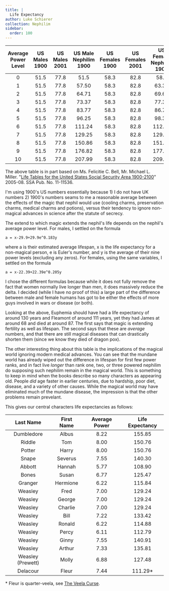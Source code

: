 ```yaml
---
title: |
  Life Expectancy
author: Luke Schierer
collection: Nephilim
sidebar:
  order: 100
---
```


| Average Power Level | US Males 1900 | US Males 2001 | US Male Nephilim 1900 | US Females 1900 | US Females 2001 | US Female Nephilim 1900 |
| :-----------------: | :-----------: | :-----------: | :-------------------: | :-------------: | :-------------: | :---------------------: |
|          0          |     51.5      |     77.8      |         51.5          |      58.3       |      82.8       |          58.3           |
|          1          |     51.5      |     77.8      |         57.50         |      58.3       |      82.8       |          63.39          |
|          2          |     51.5      |     77.8      |         64.71         |      58.3       |      82.8       |          69.65          |
|          3          |     51.5      |     77.8      |         73.37         |      58.3       |      82.8       |          77.32          |
|          4          |     51.5      |     77.8      |         83.77         |      58.3       |      82.8       |          86.75          |
|          5          |     51.5      |     77.8      |         96.25         |      58.3       |      82.8       |          98.31          |
|          6          |     51.5      |     77.8      |        111.24         |      58.3       |      82.8       |         112.51          |
|          7          |     51.5      |     77.8      |        129.25         |      58.3       |      82.8       |         129.94          |
|          8          |     51.5      |     77.8      |        150.86         |      58.3       |      82.8       |         151.33          |
|          9          |     51.5      |     77.8      |        176.82         |      58.3       |      82.8       |         177.60          |
|         10          |     51.5      |     77.8      |        207.99         |      58.3       |      82.8       |         209.83          |

The above table is in part based on Ms. Felicitie C. Bell, Mr. Michael L. Miller. "[Life Tables for the United States Social Security Area 1900-2100]" 2005-08. SSA Pub. No. 11-11536.

I'm using 1900's US numbers essentially because 1) I do not have UK numbers 2)
1900's numbers seams to me a reasonable average between the effects of the magic
that nephil would use (cooling charms, preservation charms, medical charms and
potions), versus their tendency to ignore non-magical advances in science after
the statute of secrecy.

The extend to which magic extends the nephil's life depends on the nephil's
average power level. For males, I settled on the formula

```
a = x-29.9+29.9e^0.183y
```

where a is their estimated average lifespan, x is the life expectancy for a
non-magical person, e is Euler's number, and y is the average of their nine
power levels (excluding any zeros). For females, using the same variables,
I settled on the formula

```
a = x-22.39+22.39e^0.205y
```

I chose the different formulas because while it does not fully remove the fact
that women normally live longer than men, it does massively reduce the delta.
I decided (while I have no proof of this) a large part of the difference between
male and female humans has got to be either the effects of more guys involved
in wars or disease (or both).

Looking at the above, Euphemia should have had a life expectancy of around 130
years and Fleamont of around 111 years, yet they had James at around 68 and died
at around 87. The first says that magic is extending fertility as well as
lifespan. The second says that these are _average_ numbers, and that there are
still magical diseases that can drastically shorten them (since we know they
died of dragon pox).

The other interesting thing about this table is the implications of the magical world
ignoring modern medical advances. You can see that the mundane world has already
wiped out the difference in lifespan for first few power ranks, and in fact live
_longer_ than rank one, two, or three powered nephilim do supposing such nephilim
remain in the magical world. This is something to keep in mind when the books describe
so many characters as appearing old. People _did_ age faster in earlier centuries,
due to hardship, poor diet, disease, and a variety of other causes. While the magical
world may have eliminated much of the mundane disease, the impression is that the
other problems remain prevelant.

This gives our central characters life expectancies as follows:

|     Last Name     | First Name | Average Power | Life Expectancy |
| :---------------: | :--------: | :-----------: | :-------------: |
|    Dumbledore     |   Albus    |     8.22      |     155.85      |
|      Riddle       |    Tom     |     8.00      |     150.76      |
|      Potter       |   Harry    |     8.00      |     150.76      |
|       Snape       |  Severus   |     7.55      |     140.30      |
|      Abbott       |   Hannah   |     5.77      |     108.90      |
|       Bones       |   Susan    |     6.77      |     125.47      |
|      Granger      |  Hermione  |     6.22      |     115.84      |
|      Weasley      |    Fred    |     7.00      |     129.24      |
|      Weasley      |   George   |     7.00      |     129.24      |
|      Weasley      |  Charlie   |     7.00      |     129.24      |
|      Weasley      |    Bill    |     7.22      |     133.42      |
|      Weasley      |   Ronald   |     6.22      |     114.88      |
|      Weasley      |   Percy    |     6.11      |     112.79      |
|      Weasley      |   Ginny    |     7.55      |     140.91      |
|      Weasley      |   Arthur   |     7.33      |     135.81      |
| Weasley (Prewett) |   Molly    |     6.88      |     127.48      |
|     Delacour      |   Fleur    |     7.44      |    111.29\*     |

\* Fleur is quarter-veela, see [The Veela Curse].

[The Veela Curse]: /FanFiction/Harry_Potter_-_Nephilim/Appendices/appendix_i/
[Life Tables for the United States Social Security Area 1900-2100]: https://www.ssa.gov/oact/NOTES/pdf_studies/study120.pdf
